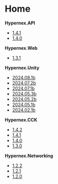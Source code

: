 # Home

**Hypernex.API**

+ [1.4.1](./Hypernex.API/141.md)
+ [1.4.0](./Hypernex.API/140.md)

**Hypernex.Web**

+ [1.3.1](./Hypernex.Web/131.md)

**Hypernex.Unity**

+ [2024.08.1b](./Hypernex.Unity/2024081b.md)
+ [2024.07.2b](./Hypernex.Unity/2024072b.md)
+ [2024.07.1b](./Hypernex.Unity/2024071b.md)
+ [2024.05.3b](./Hypernex.Unity/2024053b.md)
+ [2024.05.2b](./Hypernex.Unity/2024052b.md)
+ [2024.05.1b](./Hypernex.Unity/2024051b.md)
+ [2024.02.1b](./Hypernex.Unity/2024031b.md)

**Hypernex.CCK**

+ [1.4.2](./Hypernex.CCK/142.md)
+ [1.4.1](./Hypernex.CCK/141.md)
+ [1.4.0](./Hypernex.CCK/140.md)
+ [1.3.0](./Hypernex.CCK/130.md)

**Hypernex.Networking**

+ [1.2.2](./Hypernex.Networking/122.md)
+ [1.2.1](./Hypernex.Networking/121.md)
+ [1.2.0](./Hypernex.Networking/120.md)